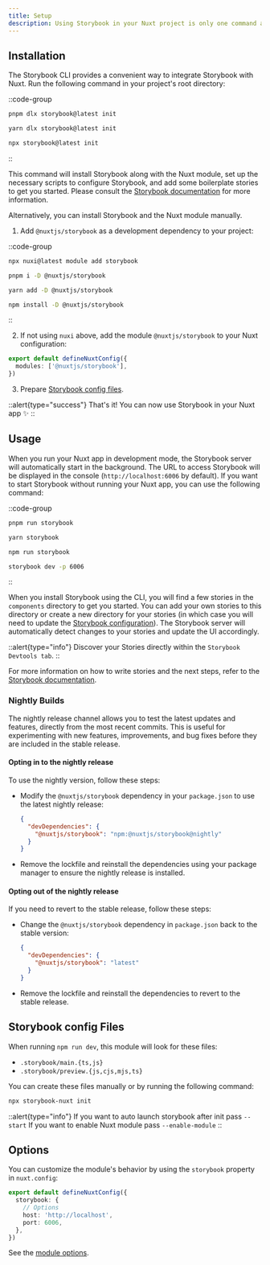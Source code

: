 ```yaml
---
title: Setup
description: Using Storybook in your Nuxt project is only one command away ✨
---
```


## Installation

The Storybook CLI provides a convenient way to integrate Storybook with Nuxt. Run the following command in your project's root directory:

::code-group

```bash [pnpm]
pnpm dlx storybook@latest init
```

```bash [yarn]
yarn dlx storybook@latest init
```

```bash [npm]
npx storybook@latest init
```

::

This command will install Storybook along with the Nuxt module, set up the necessary scripts to configure Storybook, and add some boilerplate stories to get you started.
Please consult the [Storybook documentation](https://storybook.js.org/docs/get-started/install) for more information.

Alternatively, you can install Storybook and the Nuxt module manually.

1. Add `@nuxtjs/storybook` as a development dependency to your project:

::code-group

```bash [nuxi]
npx nuxi@latest module add storybook
```

```bash [pnpm]
pnpm i -D @nuxtjs/storybook
```

```bash [yarn]
yarn add -D @nuxtjs/storybook
```

```bash [npm]
npm install -D @nuxtjs/storybook
```

::

2. If not using `nuxi` above, add the module `@nuxtjs/storybook` to your Nuxt configuration:

```ts [nuxt.config.ts]
export default defineNuxtConfig({
  modules: ['@nuxtjs/storybook'],
})
```

3. Prepare [Storybook config files](#storybook-config-files).

::alert{type="success"}
That's it! You can now use Storybook in your Nuxt app ✨
::

## Usage

When you run your Nuxt app in development mode, the Storybook server will automatically start in the background. The URL to access Storybook will be displayed in the console (`http://localhost:6006` by default).
If you want to start Storybook without running your Nuxt app, you can use the following command:

::code-group

```bash [pnpm]
pnpm run storybook
```

```bash [yarn]
yarn storybook
```

```bash [npm]
npm run storybook
```

```bash [manual]
storybook dev -p 6006
```

::

When you install Storybook using the CLI, you will find a few stories in the `components` directory to get you started. You can add your own stories to this directory or create a new directory for your stories (in which case you will need to update the [Storybook configuration](/storybook/config)).
The Storybook server will automatically detect changes to your stories and update the UI accordingly.

::alert{type="info"}
Discover your Stories directly within the `Storybook Devtools tab`.
::

For more information on how to write stories and the next steps, refer to the [Storybook documentation](https://storybook.js.org/docs/get-started/whats-a-story).

### Nightly Builds

The nightly release channel allows you to test the latest updates and features, directly from the most recent commits. This is useful for experimenting with new features, improvements, and bug fixes before they are included in the stable release.

#### Opting in to the nightly release

To use the nightly version, follow these steps:

- Modify the `@nuxtjs/storybook` dependency in your `package.json` to use the latest nightly release:

  ```json
  {
    "devDependencies": {
      "@nuxtjs/storybook": "npm:@nuxtjs/storybook@nightly"
    }
  }
  ```

- Remove the lockfile and reinstall the dependencies using your package manager to ensure the nightly release is installed.

#### Opting out of the nightly release

If you need to revert to the stable release, follow these steps:

- Change the `@nuxtjs/storybook` dependency in `package.json` back to the stable version:

  ```json
  {
    "devDependencies": {
      "@nuxtjs/storybook": "latest"
    }
  }
  ```

- Remove the lockfile and reinstall the dependencies to revert to the stable release.

## Storybook config Files

When running `npm run dev`, this module will look for these files:

- `.storybook/main.{ts,js}`
- `.storybook/preview.{js,cjs,mjs,ts}`

You can create these files manually or by running the following command:

```bash
npx storybook-nuxt init
```

::alert{type="info"}
If you want to auto launch storybook after init pass `--start`
If you want to enable Nuxt module pass `--enable-module`
::

## Options

You can customize the module's behavior by using the `storybook` property in `nuxt.config`:

```ts [nuxt.config]
export default defineNuxtConfig({
  storybook: {
    // Options
    host: 'http://localhost',
    port: 6006,
  },
})
```

See the [module options](/getting-started/options).
